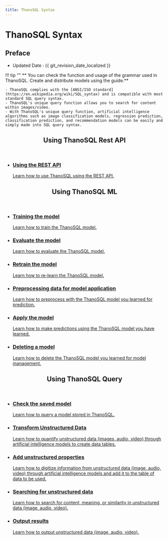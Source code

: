 ```yaml
---
title: ThanoSQL Syntax
---
```


# **ThanoSQL Syntax**

## Preface

- Updated Date : {{ git_revision_date_localized }}

!!! tip ""
** You can check the function and usage of the grammar used in ThanoSQL. Create and distribute models using the guide.**

    - ThanoSQL complies with the [ANSI/ISO standard] (https://en.wikipedia.org/wiki/SQL_syntax) and is compatible with most standard SQL query syntax.
    - ThanoSQL's unique query function allows you to search for content within images/video.
    - With ThanoSQL's unique query function, artificial intelligence algorithms such as image classification models, regression prediction, classification prediction, and recommendation models can be easily and simply made into SQL query syntax.

<div class="card">
  <header>
    <h2 id="card-h2"> Using ThanoSQL Rest API</h2>
  </header>
  <ul class="fullclick">
    <li>
      <a href="../thanosql_api/rest_api_token/">
        <h3>Using the REST API</h3>
        <p>
            Learn how to use ThanoSQL using the REST API.
        </p>
      </a>
    </li>
  </ul>
</div>

<div class="card">
  <header>
    <h2 id="card-h2">Using ThanoSQL ML</h2>
  </header>
  <ul class="fullclick">
    <li>
      <a href="../modelling/BUILD_MODEL_SYNTAX/">
        <h3>Training the model</h3>
        <p>
            Learn how to train the ThanoSQL model.
        </p>
      </a>
    </li>
    <li>
      <a href="../modelling/EVALUATE_MODEL_SYNTAX/">
        <h3>Evaluate the model</h3>
        <p>
            Learn how to evaluate the ThanoSQL model.
        </p>
      </a>
    </li>
    <li>
      <a href="../modelling/FIT_MODEL_SYNTAX/">
        <h3>Retrain the model</h3>
        <p>
           Learn how to re-learn the ThanoSQL model.
        </p>
      </a>
    </li>
    <li>
      <a href="../modelling/TRANSFORM_MODEL_SYNTAX/">
        <h3>Preprocessing data for model application</h3>
        <p>
            Learn how to preprocess with the ThanoSQL model you learned for prediction.
        </p>
      </a>
    </li>
    <li>
      <a href="../modelling/PREDICT_MODEL_SYNTAX/">
        <h3>Apply the model</h3>
        <p>
            Learn how to make predictions using the ThanoSQL model you have learned.
        </p>
      </a>
    </li>    
    <li>
      <a href="../modelling/DELETE_MODEL_SYNTAX/">
        <h3>Deleting a model</h3>
        <p>
            Learn how to delete the ThanoSQL model you learned for model management.
        </p>
      </a>
    </li>
  </ul>
</div>

<div class="card">
  <header>
    <h2 id="card-h2">Using ThanoSQL Query</h2>
  </header>
  <ul class="fullclick">
    <li>
      <a href="../modelling/LIST_SYNTAX/">
        <h3>Check the saved model</h3>
        <p>
          Learn how to query a model stored in ThanoSQL.
        </p>
      </a>
    </li>
    <li>
      <a href="../modelling/CREATE_TABLE_SYNTAX/">
        <h3>Transform Unstructured Data</h3>
        <p>
          Learn how to quantify unstructured data (images, audio, video) through artificial intelligence models to create data tables.
        </p>
      </a>
    </li>
    <li>
      <a href="../modelling/CONVERT_USING_SYNTAX/">
        <h3>Add unstructured properties</h3>
        <p>
      Learn how to digitize information from unstructured data (image, audio, video) through artificial intelligence models and add it to the table of data to be used.
        </p>
      </a>
    </li>
    <li>
      <a href="../modelling/SEARCH_SYNTAX/">
        <h3>Searching for unstructured data</h3>
        <p>
        Learn how to search for content, meaning, or similarity in unstructured data (image, audio, video).
        </p>
      </a>
    </li>
    <li>
      <a href="../modelling/PRINT_SYNTAX/">
        <h3>Output results</h3>
        <p>
          Learn how to output unstructured data (image, audio, video).
        </p>
      </a>
    </li>
  </ul>
</div>
